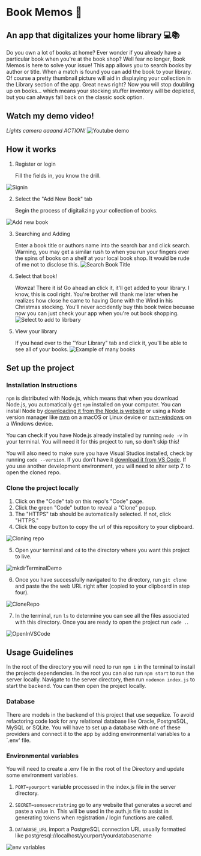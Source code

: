 # Book Memos 📖

## An app that digitalizes your home library 💻📚

Do you own a lot of books at home? Ever wonder if you already have a particular book when you're at the book shop? Well fear no longer, Book Memos is here to solve your issue! This app allows you to search books by author or title. When a match is found you can add the book to your library. Of course a pretty thumbnail picture will aid in displaying your collection in the Library section of the app. Great news right? Now you will stop doubling up on books... which means your stocking stuffer inventory will be depleted, but you can always fall back on the classic sock option.

## Watch my demo video!

*Lights camera aaaand ACTION!*
![Youtube demo](https://github.com/rachelspencer/book-notes-app/assets/111473039/a428588a-1aaa-4d6b-9c2c-c3bf50f30f65)

## How it works

1. Register or login

    Fill the fields in, you know the drill.

![Signin](https://github.com/rachelspencer/book-notes-app/assets/111473039/174258ff-9d75-4650-ad2d-05e50647eace)

2. Select the "Add New Book" tab
   
    Begin the process of digitalizing your collection of books. 

![Add new book](https://github.com/rachelspencer/book-notes-app/assets/111473039/b73cc3ed-5b5c-4372-9ba7-9e4848643a23)

3. Searching and Adding
   
    Enter a book title or authors name into the search bar and click search. Warning, you may get a similar rush to when you run your fingers over the        spins of books on a shelf at your local book shop. It would be rude of me not to disclose this.
![Search Book Title](https://github.com/rachelspencer/book-notes-app/assets/111473039/f9a4d5e6-9e5e-4ba4-9d89-f78c360580b3)

 4. Select that book!

    Wowza! There it is! Go ahead an click it, it'll get added to your library. I know, this is cool right. You're brother will thank me later when
    he realizes how close he came to having Gone with the Wind in his Christmas stocking. You'll never accidently buy this book twice becuase now
    you can just check your app when you're out book shopping.
![Select to add to librbary](https://github.com/rachelspencer/book-notes-app/assets/111473039/2cbbb4d5-7549-4e31-b437-3a4368ed995e)

5. View your library

   If you head over to the "Your Library" tab and click it, you'll be able to see all of your books.
![Example of many books ](https://github.com/rachelspencer/book-notes-app/assets/111473039/afa0a2f2-c746-4ad4-9178-73e9e9a7eaac)

## Set up the project

### Installation Instructions

`npm` is distributed with Node.js, which means that when you download Node.js, you automatically get `npm` installed on your computer. You can install Node by [downloading it from the Node.js website](https://nodejs.org/en/) or using a Node version manager like [nvm](https://github.com/nvm-sh/nvm) on a macOS or Linux device or [nvm-windows](https://github.com/coreybutler/nvm-windows) on a Windows device.

You can check if you have Node.js already installed by running `node -v` in your terminal. You will need it for this project to run, so don't skip this!

You will also need to make sure you have Visual Studios installed, check by running `code --version`. If you don't have it [download it from VS Code](https://code.visualstudio.com/download). If you use another development 
environment, you will need to alter setp 7. to open the cloned repo. 

### Clone the project locally

1. Click on the "Code" tab on this repo's "Code" page.
2. Click the green "Code" button to reveal a "Clone" popup.
3. The "HTTPS" tab should be automatically selected. If not, click "HTTPS."
4. Click the copy button to copy the url of this repository to your clipboard.
   
![Cloning repo](https://github.com/rachelspencer/book-notes-app/assets/111473039/c880ae3d-2426-4dde-85b1-c6330734177a)

5. Open your terminal and `cd` to the directory where you want this project to live.
   
![mkdirTerminalDemo](https://github.com/rachelspencer/book-notes-app/assets/111473039/b8c9ac95-09a8-4971-8cdd-79194fa85f20)

6. Once you have successfully navigated to the directory, run `git clone` and paste the the web URL right after (copied to your clipboard in step four).
   
![CloneRepo](https://github.com/rachelspencer/book-notes-app/assets/111473039/e9da32d2-e7e7-469f-8ad2-22d847538d73)

7. In the terminal, run `ls` to determine you can see all the files associated with this directory. Once you are ready to open the project run `code .`.

![OpenInVSCode](https://github.com/rachelspencer/book-notes-app/assets/111473039/cc473c67-2fcc-47c1-93f1-a4ebf0bbe1bd)

## Usage Guidelines

In the root of the directory you will need to run `npm i` in the terminal to install the projects dependencies. In the root you can also run `npm start` to run the server locally. Navigate to the server directory, then run `nodemon index.js` to start the backend. You can then open the project locally. 

### Database

There are models in the backend of this project that use sequelize. To avoid refactoring code look for any relational database like Oracle, PostgreSQL, MySQL or SQLite. You will have to set up a database with one of these providers and connect it to the app by adding environmental variables to a `.env' file. 

### Environmental variables 

You will need to create a .env file in the root of the Directory and update some environment variables. 

1. `PORT=yourport` variable processed in the index.js file in the server directory.

2. `SECRET=somesecretstring` go to any website that generates a secret and paste a value in. This will be used in the auth.js file to assist in generating tokens when registration / login functions are called.
   
4. `DATABASE_URL` import a PostgreSQL connection URL usually formatted like postgresql://localhost/yourport/yourdatabasename
   
![env variables](https://github.com/rachelspencer/book-notes-app/assets/111473039/c44ae741-9c52-4841-8894-686d991043b5)

